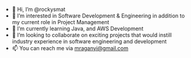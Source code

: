 - 👋 Hi, I’m @rockysmat
- 👀 I’m interested in Software Development & Engineering in addition to my current role in Project Management
- 🌱 I’m currently learning Java, and AWS Development
- 💞️ I’m looking to collaborate on exciting projects that would instill industry experience in software engineering and development   
- 📫 You can reach me via mraganyi@gmail.com

<!---
rockysmat/rockysmat is a ✨ special ✨ repository because its `README.md` (this file) appears on your GitHub profile.
You can click the Preview link to take a look at your changes.
--->
